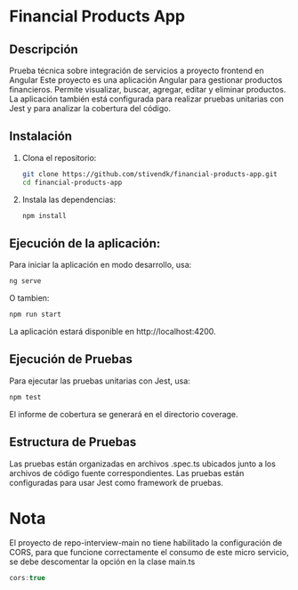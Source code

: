 # Financial Products App
## Descripción
Prueba técnica sobre integración de servicios a proyecto frontend en Angular
Este proyecto es una aplicación Angular para gestionar productos financieros. Permite visualizar, buscar, agregar, editar y eliminar productos. La aplicación también está configurada para realizar pruebas unitarias con Jest y para analizar la cobertura del código.

## Instalación
1. Clona el repositorio:
   ```bash
   git clone https://github.com/stivendk/financial-products-app.git
   cd financial-products-app
   ```
2. Instala las dependencias:
   ```bash
   npm install
   ```
## Ejecución de la aplicación:
Para iniciar la aplicación en modo desarrollo, usa:
```bash
ng serve
```
O tambien:
```bash
npm run start
```
La aplicación estará disponible en http://localhost:4200.

## Ejecución de Pruebas
Para ejecutar las pruebas unitarias con Jest, usa:
```bash
npm test
```
El informe de cobertura se generará en el directorio coverage.

## Estructura de Pruebas
Las pruebas están organizadas en archivos .spec.ts ubicados junto a los archivos de código fuente correspondientes. Las pruebas están configuradas para usar Jest como framework de pruebas.

# Nota
El proyecto de repo-interview-main no tiene habilitado la configuración de CORS, para que funcione correctamente el consumo de este micro servicio, se debe descomentar la opción 
en la clase main.ts
```typescript
cors:true
```
   
